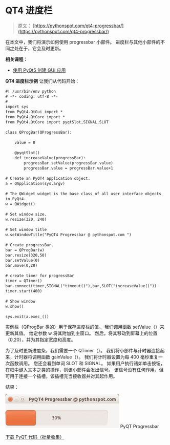 # QT4 进度栏

> 原文： [https://pythonspot.com/qt4-progressbar/](https://pythonspot.com/qt4-progressbar/)

在本文中，我们将演示如何使用 progressbar 小部件。 进度栏与其他小部件的不同之处在于，它会及时更新。

**相关课程：**

*   [使用 PyQt5 创建 GUI 应用](https://gum.co/pysqtsamples)

**QT4 进度栏示例** 让我们从代码开始：

```
#! /usr/bin/env python
# -*- coding: utf-8 -*-
#
import sys
from PyQt4.QtGui import *
from PyQt4.QtCore import *
from PyQt4.QtCore import pyqtSlot,SIGNAL,SLOT

class QProgBar(QProgressBar):

    value = 0

    @pyqtSlot()
    def increaseValue(progressBar):
        progressBar.setValue(progressBar.value)
        progressBar.value = progressBar.value+1

# Create an PyQT4 application object.
a = QApplication(sys.argv)

# The QWidget widget is the base class of all user interface objects in PyQt4.
w = QWidget()

# Set window size.
w.resize(320, 240)

# Set window title
w.setWindowTitle("PyQT4 Progressbar @ pythonspot.com ")

# Create progressBar.
bar = QProgBar(w)
bar.resize(320,50)
bar.setValue(0)
bar.move(0,20)

# create timer for progressBar
timer = QTimer()
bar.connect(timer,SIGNAL("timeout()"),bar,SLOT("increaseValue()"))
timer.start(400)

# Show window
w.show()

sys.exit(a.exec_())

```

实例栏（QProgBar 类的）用于保存进度栏的值。 我们调用函数 setValue（）来更新其值。 给定参数 w 将其附加到主窗口。 然后，将其移动到屏幕上的位置（0,20），并为其指定宽度和高度。

为了及时更新进度条，我们需要一个 QTimer（）。 我们将小部件与计时器连接起来，计时器将调用函数 gainValue（）。 我们将计时器设置为每 400 毫秒重复一次函数调用。 您还会看到单词 SLOT 和 SIGNAL。 如果用户执行诸如单击按钮，在框中键入文本之类的操作，则该小部件会发出信号。 该信号没有任何作用，但可用于连接一个插槽，该插槽充当接收器并对其起作用。

结果：

![PyQT Progressbar](img/72b521dd094d336233ce321ce73811a2.jpg) PyQT Progressbar

[下载 PyQT 代码（批量收集）](https://pythonspot.com/python-qt-examples/)